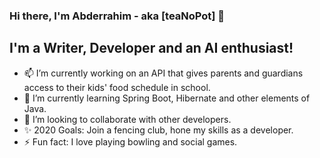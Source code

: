 ### Hi there, I'm Abderrahim - aka [teaNoPot] 👋

## I'm a Writer, Developer and an AI enthusiast!
- 📫 I’m currently working on an API that gives parents and guardians access to their kids' food schedule in school. 
- 🌱 I’m currently learning Spring Boot, Hibernate and other elements of Java.
- 👯 I’m looking to collaborate with other developers.
- ✨ 2020 Goals: Join a fencing club, hone my skills as a developer.
- ⚡ Fun fact: I love playing bowling and social games.

<!--
**teaNoPot/teaNoPot** is a ✨ _special_ ✨ repository because its `README.md` (this file) appears on your GitHub profile.

Here are some ideas to get you started:

- 🔭 I’m currently working on ...
- 🌱 I’m currently learning ...
- 👯 I’m looking to collaborate on ...
- 🤔 I’m looking for help with ...
- 💬 Ask me about ...
- 📫 How to reach me: ...
- 😄 Pronouns: ...
- ⚡ Fun fact: ...
-->
